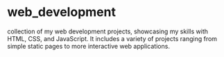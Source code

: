 # web_development
 collection of my web development projects, showcasing my skills with HTML, CSS, and JavaScript. It includes a variety of projects ranging from simple static pages to more interactive web applications.
